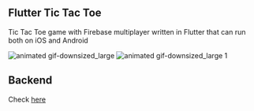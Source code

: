 ## Flutter Tic Tac Toe

Tic Tac Toe game with Firebase multiplayer written in Flutter that can run both on iOS and Android

![animated gif-downsized_large](https://user-images.githubusercontent.com/13784275/39410697-106d0c68-4c05-11e8-98cd-7f281bf1e4b3.gif)
![animated gif-downsized_large 1](https://user-images.githubusercontent.com/13784275/38167052-87953656-3537-11e8-9da9-4c0ca04276c0.gif)

## Backend
Check [here](https://github.com/IhorKlimov/Android-TicTacToe-Backend)
